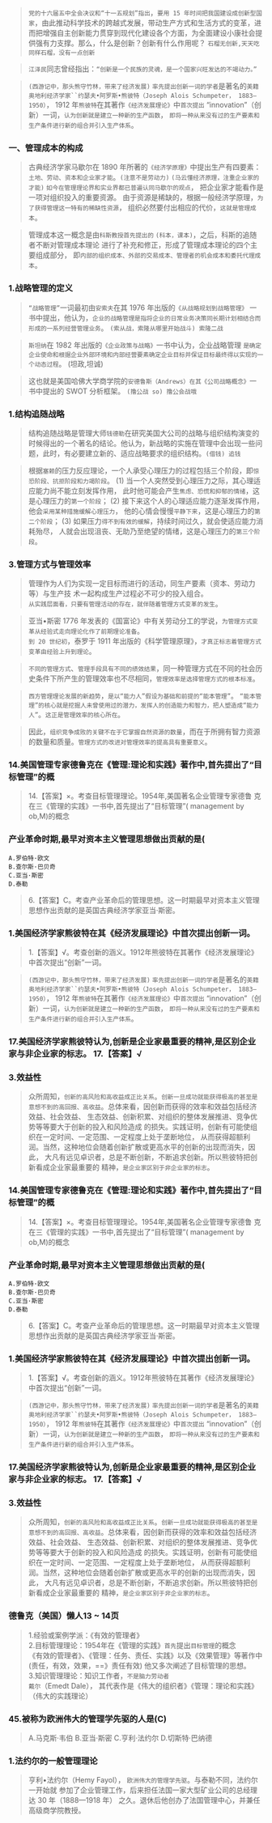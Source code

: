 >   `党的十六届五中全会决议和“十一五规划”指出`，`要用 15 年时间把我国建设成创新型国家`，由此推动科学技术的跨越式发展，带动生产方式和生活方式的变革，进而把增强自主创新能力贯穿到现代化建设各个方面，为全面建设小康社会提供强有力支撑。那么，什么是创新？创新有什么作用呢？
`石榴无创新,天天吃同样石榴，没有一点创新`

>   `江泽民`同志曾经指出：`“创新是一个民族的灵魂，是一个国家兴旺发达的不竭动力。”`

>   `(西游记中，那头熊守竹林，带来了经济发展)`
>   `率先提出创新一词的学者`是著名的`美籍奥地利经济学家``约瑟夫•阿罗斯•熊彼特（Joseph
Alois Schumpeter， 1883—1950）`， 1912 年`熊彼特`在其著作`《经济发展理论》`中`首次提出`
“innovation”（创新）一词，`认为创新就是建立一种新的生产函数`， `即将一种从来没有过的生产要素和生产条件进行新的组合并引入生产体系`。

### 一、管理成本的构成
>   古典经济学家马歇尔在 1890 年所著的`《经济学原理》`中提出生产有四要素：
`土地、劳动、资本和企业家才能`。`(注意不是劳动力)`  `(马云懂经济原理，注重企业家的才能)`
`如今在管理理论界和实业界都已普遍认同马歇尔的观点`，
把企业家才能看作是一项对组织投入的重要资源。
由于资源是稀缺的，根据一般经济学原理，`为了获得管理这一特有的稀缺性资源`，
组织必然要付出相应的代价，`这就是管理成本`。

>   管理成本这一概念是由`科斯教授首先提出的` `(科本，课本)`，之后，科斯的追随者不断对管理成本理论
进行了补充和修正，形成了管理成本理论的四个主要组成部分，
即`内部的组织成本、外部的交易成本、管理者的机会成本和委托代理成本`。

### 1.战略管理的定义
>   `“战略管理”`一词最初由`安索夫`在其 1976 年出版的`《从战略规划到战略管理》`
一书中提出，他认为，`企业的战略管理是指将企业的日常业务决策同长期计划相结合而形成的一系列经营管理业务`。 `(索从战，索隆从哪里开始战斗) 索隆二战`

>   `斯坦纳`在 1982 年出版的`《企业政策与战略》`一书中认为，企业战略管理
`是确定企业使命和根据企业外部环境和内部经营要素确定企业目标并保证目标最终得以实现的一个动态过程`。
(坦政,坦诚)

>   这也就是美国哈佛大学商学院的`安德鲁斯（Andrews）在其《公司战略概念》`一书中提出的 SWOT 分析框架。
`(撸公战 so) 撸公会战哦`

### 1.结构追随战略
>   结构追随战略是管理大师`钱德勒`在研究美国大公司的战略与组织结构演变的时候得出的一个著名的结论。他认为，新战略的实施在管理中会出现一些问题，此时，有必要建立新的、适应战略要求的组织结构。`(借钱) 追钱`

>   根据`塞赖`的压力反应理论，一个人承受心理压力的过程包括三个阶段，即`惊恐阶段、抗拒阶段和力竭阶段`。
(1) 当一个人突然受到心理压力之际，其心理适应能力尚不能立刻发挥作用，
    此时他可能会产生`焦虑、恐慌和抑郁的情绪`，这是心理压力的`第一个阶段`；
(2) 接下来这个人的心理适应能力逐渐发挥作用，他会`采用某种措施缓解心理压力`，
    他的心情会慢慢`平静下来`，这是心理压力的`第二个阶段`；
(3) 如果压力`得不到有效的缓解`，持续时间过久，就会使适应能力消耗殆尽，
    人就会出现沮丧、无助乃至绝望的情绪，这是心理压力的`第三个阶段`。

### 3.管理方式与管理效率
>   管理作为人们为实现一定目标而进行的活动，同生产要素（资本、劳动力等）与生产技
术一起构成生产过程必不可少的投入组合。        
`从实践层面看，只要有管理活动的存在，就伴随着管理方式变革的发生`。

>   亚当•斯密 1776 年发表的《国富论》中有关劳动分工的学说，`为管理方式变革从经验式走向理论化作了前期理论准备`。                                
`到 20 世纪初`，泰罗于 1911 年出版的《科学管理原理》，`才真正标志着管理方式变革由经验上升到理论`。

>   `不同的管理方式`、`管理手段具有不同的绩效结果`，同一种管理方式在不同的社会历史条件下所产生的管理效率也不尽相同，`管理效率是选择管理方式的根本标准`。

>   `西方管理理论发展的新趋势`，`是以“能力人”假设为基础和前提的“能本管理”`。
`“能本管理”的核心就是挖掘人未曾使用过的潜力，发挥人的创造能力和智力，把人塑造成“能力人”`。`这正是管理效率的核心所在`。

>   因此，`组织竞争成败的关键不在于它掌握自然资源的数量`，而在于所拥有智力资源的数量和质量。`管理方式的改进对管理效率的提高具有重要意义`。

### 14.美国管理专家德鲁克在《管理:理论和实践》著作中,首先提出了“目标管理”的概
>   14.【答案】×。考查目标管理理论。1954年,美国著名企业管理专家德鲁
    克在三《管理的实践》一书中,首先提出了“目标管理”( management by ob,M)的概念

### 产业革命时期,最早对资本主义管理思想做出贡献的是(
    A.罗伯特·欧文
    B.查尔斯·巴贝奇
    C.亚当·斯密
    D.泰勒
>   6.【答案】C。考查产业革命后的管理思想。这一时期最早对资本主义管理
    思想作出贡献的是英国古典经济学家亚当·斯密。

### 1.美国经济学家熊彼特在其《经济发展理论》中首次提出创新一词。
>   1.【答案】√。考查创新的涵义。1912年熊彼特在其著作《经济发展理论》中首次提出“创新”一词。

>   `(西游记中，那头熊守竹林，带来了经济发展)`
>   `率先提出创新一词的学者`是著名的`美籍奥地利经济学家``约瑟夫•阿罗斯•熊彼特（Joseph
Alois Schumpeter， 1883—1950）`， 1912 年`熊彼特`在其著作`《经济发展理论》`中`首次提出`
“innovation”（创新）一词，`认为创新就是建立一种新的生产函数`， `即将一种从来没有过的生产要素和生产条件进行新的组合并引入生产体系`。


### 17.美国经济学家熊彼特认为,创新是企业家最重要的精神,是区别企业家与非企业家的标志。 17.【答案】√
### 3.效益性
>   众所周知，`创新的高风险和高收益成正比关系`。`创新一旦成功就能获得极高的甚至是意想不到的高回报、高收益`。总体来看，因创新而获得的效率和效益包括经济效益、社会效益、
生态效益、创新积累、对组织的整体发展推进、竞争优势等等要大于创新的投入和风险造成
的损失。实践证明，创新有可能使组织在一定时间、一定范围、一定程度上处于垄断地位，
从而获得超额利润。当然，这种地位会随着创新扩散或更高水平的创新的出现而消失，因此，
大凡有远见卓识者，总是不断创新，不断追求创新。所以熊彼特把创新看成企业家最重要的
精神，`是企业家区别于非企业家的标志`。

### 14.美国管理专家德鲁克在《管理:理论和实践》著作中,首先提出了“目标管理”的概
>   14.【答案】×。考查目标管理理论。1954年,美国著名企业管理专家德鲁
    克在三《管理的实践》一书中,首先提出了“目标管理”( management by ob,M)的概念

### 产业革命时期,最早对资本主义管理思想做出贡献的是(
    A.罗伯特·欧文
    B.查尔斯·巴贝奇
    C.亚当·斯密
    D.泰勒
>   6.【答案】C。考查产业革命后的管理思想。这一时期最早对资本主义管理
    思想作出贡献的是英国古典经济学家亚当·斯密。

### 1.美国经济学家熊彼特在其《经济发展理论》中首次提出创新一词。
>   1.【答案】√。考查创新的涵义。1912年熊彼特在其著作《经济发展理论》中首次提出“创新”一词。

>   `(西游记中，那头熊守竹林，带来了经济发展)`
>   `率先提出创新一词的学者`是著名的`美籍奥地利经济学家``约瑟夫•阿罗斯•熊彼特（Joseph
Alois Schumpeter， 1883—1950）`， 1912 年`熊彼特`在其著作`《经济发展理论》`中`首次提出`
“innovation”（创新）一词，`认为创新就是建立一种新的生产函数`， `即将一种从来没有过的生产要素和生产条件进行新的组合并引入生产体系`。


### 17.美国经济学家熊彼特认为,创新是企业家最重要的精神,是区别企业家与非企业家的标志。 17.【答案】√
### 3.效益性
>   众所周知，`创新的高风险和高收益成正比关系`。`创新一旦成功就能获得极高的甚至是意想不到的高回报、高收益`。总体来看，因创新而获得的效率和效益包括经济效益、社会效益、
生态效益、创新积累、对组织的整体发展推进、竞争优势等等要大于创新的投入和风险造成
的损失。实践证明，创新有可能使组织在一定时间、一定范围、一定程度上处于垄断地位，
从而获得超额利润。当然，这种地位会随着创新扩散或更高水平的创新的出现而消失，因此，
大凡有远见卓识者，总是不断创新，不断追求创新。所以熊彼特把创新看成企业家最重要的
精神，`是企业家区别于非企业家的标志`。

### 德鲁克（美国）懒人13 ~ 14页
>   1.经验或案例学派：《有效的管理者》    
    2.目标管理理论：1954年在《管理的实践》`首先`提出`目标管理`的概念      
        《有效的管理者》、《管理：任务、责任、实践》以及《效果管理》等著作中       
        (责任，有效，效果，==》责任有效)
         他又多次阐述了目标管理的思想。  
    3.知识管理理论：知识工作者，`不是脑力劳动者`    
>   `戴尔`（Emedt Dale）， 其代表作是《伟大的组织者》《管理：理论和实践》
    （伟大的实践理论）  

### 45.被称为欧洲伟大的管理学先驱的人是(C)
>   A.马克斯·韦伯 B.亚当·斯密 C.亨利·法约尔 D.切斯特·巴纳德          

### 1.法约尔的一般管理理论
>   亨利•法约尔（Hemy Fayol）， `欧洲伟大的管理学先驱`。与泰勒不同，法约尔一开始就
参加了企业管理工作，后来担任法国一家大型矿业公司的总经理达 30 年（1888—1918 年）
之久。退休后他创办了法国管理中心，并兼任高级商学院教授。
